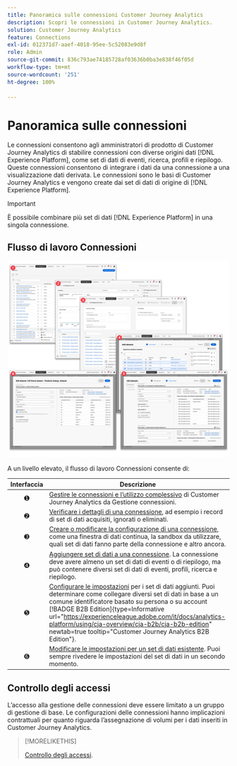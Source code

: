 ```yaml
---
title: Panoramica sulle connessioni Customer Journey Analytics
description: Scopri le connessioni in Customer Journey Analytics.
solution: Customer Journey Analytics
feature: Connections
exl-id: 012371d7-aaef-4018-95ee-5c52083e9d8f
role: Admin
source-git-commit: 836c793ae74185728af03636b0ba3e838f46f05d
workflow-type: tm+mt
source-wordcount: '251'
ht-degree: 100%

---
```


# Panoramica sulle connessioni

Le connessioni consentono agli amministratori di prodotto di Customer Journey Analytics di stabilire connessioni con diverse origini dati [!DNL  Experience Platform], come set di dati di eventi, ricerca, profili e riepilogo. Queste connessioni consentono di integrare i dati da una connessione a una visualizzazione dati derivata. Le connessioni sono le basi di Customer Journey Analytics e vengono create dai set di dati di origine di [!DNL Experience Platform].

>[!IMPORTANT]
>
>È possibile combinare più set di dati [!DNL Experience Platform] in una singola connessione.


## Flusso di lavoro Connessioni

![Flusso di lavoro Connessioni](assets/connection-workflow.png)

<!-- Outdated interface 

>[!BEGINSHADEBOX]

See ![VideoCheckedOut](/help/assets/icons/VideoCheckedOut.svg) [Configuring connections](https://video.tv.adobe.com/v/35111/?quality=12&learn=on){target="_blank"} for a demo video.

>[!ENDSHADEBOX]

-->

A un livello elevato, il flusso di lavoro Connessioni consente di:

| Interfaccia | Descrizione |
|:---:|---|
| ➊ | [Gestire le connessioni e l’utilizzo complessivo](manage-connections.md) di Customer Journey Analytics da Gestione connessioni. |
| ➋ | [Verificare i dettagli di una connessione](manage-connections.md#connection-details), ad esempio i record di set di dati acquisiti, ignorati o eliminati. |
| ➌ | [Creare o modificare la configurazione di una connessione](create-connection.md#create-or-edit-a-connection), come una finestra di dati continua, la sandbox da utilizzare, quali set di dati fanno parte della connessione e altro ancora. |
| ➍ | [Aggiungere set di dati a una connessione](create-connection.md#add-datasets). La connessione deve avere almeno un set di dati di eventi o di riepilogo, ma può contenere diversi set di dati di eventi, profili, ricerca e riepilogo. |
| ➎ | [Configurare le impostazioni](create-connection.md#dataset-settings) per i set di dati aggiunti. Puoi determinare come collegare diversi set di dati in base a un comune identificatore basato su persona o su account [!BADGE B2B Edition]{type=Informative url="https://experienceleague.adobe.com/it/docs/analytics-platform/using/cja-overview/cja-b2b/cja-b2b-edition" newtab=true tooltip="Customer Journey Analytics B2B Edition"}. |
| ➏ | [Modificare le impostazioni per un set di dati esistente](create-connection.md#edit-a-dataset). Puoi sempre rivedere le impostazioni del set di dati in un secondo momento. |



## Controllo degli accessi

L’accesso alla gestione delle connessioni deve essere limitato a un gruppo di gestione di base. Le configurazioni delle connessioni hanno implicazioni contrattuali per quanto riguarda l’assegnazione di volumi per i dati inseriti in Customer Journey Analytics.

>[!MORELIKETHIS]
>
>[Controllo degli accessi](/help/technotes/access-control.md).

